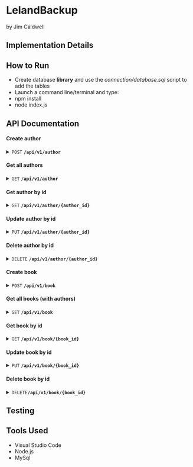 # LelandBackup
 by Jim Caldwell

## Implementation Details

## How to Run
- Create database **library** and use the *connection/database.sql* script to add the tables
- Launch a command line/terminal and type:
- npm install
- node index.js

## API Documentation
#### Create author
 <details>
 <summary><code>POST</code> <code><b>/api/v1/author</b></code></summary>

 ##### Parameters
> | name      |  type     | data type               | description                                                           |
> |-----------|-----------|-------------------------|-----------------------------------------------------------------------|
> | name      |  required | string (JSON)           | The name of the author                                                |
> | bio       |  required | string (JSON)           | Biography of the author                                               |

##### Responses
> | http code     | content-type                      | response                                                            |
> |---------------|-----------------------------------|---------------------------------------------------------------------|
> | `201`         | `text/plain;charset=UTF-8`        | `Author created successfully`                                       |
> | `500`         | `text/html;charset=utf-8`         | `Error on SQL operation`                                            |

##### Example cURL
> ```javascript
>  curl -X POST -H "Content-Type: application/json" --data @post.json http://localhost:8080/api/v1/author
> ```
</details>

#### Get all authors
 <details>
 <summary><code>GET</code> <code><b>/api/v1/author</b></code> <code></code></summary>

##### Responses
> | http code     | content-type                      | response                                                            |
> |---------------|-----------------------------------|---------------------------------------------------------------------|
> | `200`         | `text/plain;charset=UTF-8`        | `Authors retrieved successfully`                                    |
> | `500`         | `text/html;charset=utf-8`         | `Error on SQL operation`                                            |

##### Example cURL
> ```javascript
>  curl -X GET -H "Content-Type: application/json" http://localhost:8080/api/v1/author
> ```
</details>

#### Get author by id
 <details>
 <summary><code>GET</code> <code><b>/api/v1/author/{author_id}</b></code></summary>

 ##### Parameters
> | name      |  type     | data type               | description                                                           |
> |-----------|-----------|-------------------------|-----------------------------------------------------------------------|
> | author_id |  required | int (JSON)              | The id number of the author                                           |

##### Responses
> | http code     | content-type                      | response                                                            |
> |---------------|-----------------------------------|---------------------------------------------------------------------|
> | `200`         | `text/json;charset=UTF-8`         | `Author record`                                                     |
> | `404`         | `text/html;charset=utf-8`         | `Author not found`                                                  |
> | `500`         | `text/html;charset=utf-8`         | `Error on SQL operation`                                                                 |

##### Example cURL
> ```javascript
>  curl -X GET -H "Content-Type: application/json" http://localhost:8080/api/v1/author/{author_id}
> ```
</details>

#### Update author by id
 <details>
 <summary><code>PUT</code> <code><b>/api/v1/author/{author_id}</b></code></summary>

 ##### Parameters
> | name      |  type     | data type               | description                                                           |
> |-----------|-----------|-------------------------|-----------------------------------------------------------------------|
> | author_id |  required | int (JSON)              | The id number of the author                                           |

##### Responses
> | http code     | content-type                      | response                                                            |
> |---------------|-----------------------------------|---------------------------------------------------------------------|
> | `200`         | `text/json;charset=UTF-8`         | `Author record was updated suceessfully`                            |
> | `404`         | `text/html;charset=utf-8`         | `Author not found`                                                  |
> | `500`         | `text/html;charset=utf-8`         | `Error on SQL operation`                                            |

##### Example cURL
> ```javascript
>  curl -X PUT -H "Content-Type: application/json" --data @post.json http://localhost:8080/api/v1/author/{author_id}
> ```
</details>

#### Delete author by id
 <details>
 <summary><code>DELETE</code> <code><b>/api/v1/author/{author_id}</b></code></summary>

 ##### Parameters
> | name      |  type     | data type               | description                                                           |
> |-----------|-----------|-------------------------|-----------------------------------------------------------------------|
> | author_id |  required | int (JSON)              | The id number of the author                                           |

##### Responses
> | http code     | content-type                      | response                                                            |
> |---------------|-----------------------------------|---------------------------------------------------------------------|
> | `200`         | `text/json;charset=UTF-8`         | `Author record was deleted`                                         |
> | `404`         | `text/html;charset=utf-8`         | `Author not found`                                                  |
> | `500`         | `text/html;charset=utf-8`         | `Error on SQL operation`                                            |

##### Example cURL
> ```javascript
>  curl -X DELETE -H "Content-Type: application/json" http://localhost:8080/api/v1/author/{author_id}
> ```
</details>


#### Create book
 <details>
 <summary><code>POST</code> <code><b>/api/v1/book</b></code></summary>
title,description,author_id,pubdate
 ##### Parameters
> | name      |  type     | data type               | description                                                           |
> |-----------|-----------|-------------------------|-----------------------------------------------------------------------|
> | title     |  required | string (JSON)           | The title of the book                                                 |
> | description|  required | string (JSON)          | Description of the book                                               |
> | author_id |  required | int (JSON)              | Id number of the author                                               |
> | pubdate   |  required | date (JSON)             | Publication date of the book (YYYY-MM-DD)                             |

##### Responses
> | http code     | content-type                      | response                                                            |
> |---------------|-----------------------------------|---------------------------------------------------------------------|
> | `201`         | `text/plain;charset=UTF-8`        | `Book created successfully`                                         |
> | `500`         | `text/html;charset=utf-8`         | `Error on SQL operation`                                            |

##### Example cURL
> ```javascript
>  curl -X POST -H "Content-Type: application/json" --data @post.json http://localhost:8080/api/v1/book
> ```
</details>

#### Get all books (with authors)
 <details>
 <summary><code>GET</code> <code><b>/api/v1/book</b></code> <code></code></summary>

##### Responses
> | http code     | content-type                      | response                                                            |
> |---------------|-----------------------------------|---------------------------------------------------------------------|
> | `200`         | `text/plain;charset=UTF-8`        | `Books retrieved successfully`                                      |
> | `500`         | `text/html;charset=utf-8`         | `Error on SQL operation`                                            |

##### Example cURL
> ```javascript
>  curl -X GET -H "Content-Type: application/json" http://localhost:8080/api/v1/book
> ```
</details>

#### Get book by id
 <details>
 <summary><code>GET</code> <code><b>/api/v1/book/{book_id}</b></code></summary>

 ##### Parameters
> | name      |  type     | data type               | description                                                           |
> |-----------|-----------|-------------------------|-----------------------------------------------------------------------|
> | book_id   |  required | int (JSON)              | The id number of book                                                 |

##### Responses
> | http code     | content-type                      | response                                                            |
> |---------------|-----------------------------------|---------------------------------------------------------------------|
> | `200`         | `text/json;charset=UTF-8`         | `Book record`                                                       |
> | `404`         | `text/html;charset=utf-8`         | `Book not found`                                                    |
> | `500`         | `text/html;charset=utf-8`         | `Error on SQL operation`                                                                 |

##### Example cURL
> ```javascript
>  curl -X GET -H "Content-Type: application/json" http://localhost:8080/api/v1/book/{book_id}
> ```
</details>

#### Update book by id
 <details>
 <summary><code>PUT</code> <code><b>/api/v1/book/{book_id}</b></code></summary>

 ##### Parameters
> | name      |  type     | data type               | description                                                           |
> |-----------|-----------|-------------------------|-----------------------------------------------------------------------|
> | book_id   |  required | int (JSON)              | The id number of the book                                             |

##### Responses
> | http code     | content-type                      | response                                                            |
> |---------------|-----------------------------------|---------------------------------------------------------------------|
> | `200`         | `text/json;charset=UTF-8`         | `Book record was updated suceessfully`                              |
> | `404`         | `text/html;charset=utf-8`         | `Book not found`                                                    |
> | `500`         | `text/html;charset=utf-8`         | `Error on SQL operation`                                            |

##### Example cURL
> ```javascript
>  curl -X PUT -H "Content-Type: application/json" --data @post.json http://localhost:8080/api/v1/book/{book_id}
> ```
</details>

#### Delete book by id
 <details>
 <summary><code>DELETE</code><code><b>/api/v1/book/{book_id}</b></code></summary>

 ##### Parameters
> | name      |  type     | data type               | description                                                           |
> |-----------|-----------|-------------------------|-----------------------------------------------------------------------|
> | book_id   |  required | int (JSON)              | The id number of the book                                             |

##### Responses
> | http code     | content-type                      | response                                                            |
> |---------------|-----------------------------------|---------------------------------------------------------------------|
> | `200`         | `text/json;charset=UTF-8`         | `Book record was deleted`                                           |
> | `404`         | `text/html;charset=utf-8`         | `Book not found`                                                    |
> | `500`         | `text/html;charset=utf-8`         | `Error on SQL operation`                                            |

##### Example cURL
> ```javascript
>  curl -X DELETE -H "Content-Type: application/json" http://localhost:8080/api/v1/book/{book_id}
> ```
</details>

## Testing

## Tools Used
- Visual Studio Code
- Node.js
- MySql